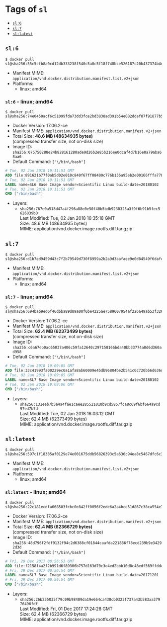 <!-- THIS FILE IS GENERATED VIA './update-remote.sh' -->

# Tags of `sl`

-	[`sl:6`](#sl6)
-	[`sl:7`](#sl7)
-	[`sl:latest`](#sllatest)

## `sl:6`

```console
$ docker pull sl@sha256:55c5cfb8a0cd12db333238f540c5a0c5f18f748bce526187c20b437374b4d73e
```

-	Manifest MIME: `application/vnd.docker.distribution.manifest.list.v2+json`
-	Platforms:
	-	linux; amd64

### `sl:6` - linux; amd64

```console
$ docker pull sl@sha256:74e0450acf6c51099fda73dd3fce2bd3838ad391b54e082ddaf87f91877b57f5
```

-	Docker Version: 17.06.2-ce
-	Manifest MIME: `application/vnd.docker.distribution.manifest.v2+json`
-	Total Size: **48.6 MB (48634935 bytes)**  
	(compressed transfer size, not on-disk size)
-	Image ID: `sha256:075750288e24b828161280ade9d26b2e85b216ee0dcaf4d7b16e0a79aba68aa6`
-	Default Command: `["\/bin\/bash"]`

```dockerfile
# Tue, 02 Jan 2018 19:11:51 GMT
ADD file:891621b77f0ab5d02e010c840f67ff08400c776b136a95eb2e00166fffa778cb in / 
# Tue, 02 Jan 2018 19:11:51 GMT
LABEL name=SL6 Base Image vendor=Scientific Linux build-date=20180102
# Tue, 02 Jan 2018 19:11:51 GMT
CMD ["/bin/bash"]
```

-	Layers:
	-	`sha256:767e0a518d47a4f296a88e0e50f40b5bdb9230325a3f9f6b91b5fec5626839b0`  
		Last Modified: Tue, 02 Jan 2018 16:35:18 GMT  
		Size: 48.6 MB (48634935 bytes)  
		MIME: application/vnd.docker.image.rootfs.diff.tar.gzip

## `sl:7`

```console
$ docker pull sl@sha256:d1b7ed9459d43c7f2b79549d730f8959a2b2a9d3aafaee9e0d84549f6dafc715
```

-	Manifest MIME: `application/vnd.docker.distribution.manifest.list.v2+json`
-	Platforms:
	-	linux; amd64

### `sl:7` - linux; amd64

```console
$ docker pull sl@sha256:694bab9ed6f46dbba89d89a00f6be4225ae7589607954af226a49ab53f326434
```

-	Docker Version: 17.06.2-ce
-	Manifest MIME: `application/vnd.docker.distribution.manifest.v2+json`
-	Total Size: **62.4 MB (62373499 bytes)**  
	(compressed transfer size, not on-disk size)
-	Image ID: `sha256:c6a67eb0ac65037a406c59fa12640c297158166bda40bb33774a8d6d360ad958`
-	Default Command: `["\/bin\/bash"]`

```dockerfile
# Tue, 02 Jan 2018 19:09:05 GMT
ADD file:33c41993fa00229ec0a1afa8ab60009e4bdb96804be2b541c0c720b56d636d28 in / 
# Tue, 02 Jan 2018 19:09:05 GMT
LABEL name=SL7 Base Image vendor=Scientific Linux build-date=20180102
# Tue, 02 Jan 2018 19:09:06 GMT
CMD ["/bin/bash"]
```

-	Layers:
	-	`sha256:131eeb7b5a4a4fae1caee285521010b9cd5857fca8c69f6bf664a9cd97ed7b7d`  
		Last Modified: Tue, 02 Jan 2018 16:03:12 GMT  
		Size: 62.4 MB (62373499 bytes)  
		MIME: application/vnd.docker.image.rootfs.diff.tar.gzip

## `sl:latest`

```console
$ docker pull sl@sha256:597c1f18385af0129e74e001675ddb56826393c5a636c94ea8c5467dfc6c3b89
```

-	Manifest MIME: `application/vnd.docker.distribution.manifest.list.v2+json`
-	Platforms:
	-	linux; amd64

### `sl:latest` - linux; amd64

```console
$ docker pull sl@sha256:22c181ecdfa668503fcbc0e842ff0056f2ede6a2a4bce51d867c38ca554e7ec2
```

-	Docker Version: 17.06.2-ce
-	Manifest MIME: `application/vnd.docker.distribution.manifest.v2+json`
-	Total Size: **62.4 MB (62366729 bytes)**  
	(compressed transfer size, not on-disk size)
-	Image ID: `sha256:48d796f2fdf9132f94c2d6388cf01844caafda221886f78ecd239b9e34292d3d`
-	Default Command: `["\/bin\/bash"]`

```dockerfile
# Fri, 29 Dec 2017 00:56:53 GMT
ADD file:f2158f4a2f2b991d6f89306b757d163d70c3e4ed2bbb10d8c48edf569ffdd499 in / 
# Fri, 29 Dec 2017 00:56:54 GMT
LABEL name=SL7 Base Image vendor=Scientific Linux build-date=20171201
# Fri, 29 Dec 2017 00:56:54 GMT
CMD ["/bin/bash"]
```

-	Layers:
	-	`sha256:26b255035f79c09b98409da19e664ca430cb0323f737a43b583aa37976496fdf`  
		Last Modified: Fri, 01 Dec 2017 17:24:28 GMT  
		Size: 62.4 MB (62366729 bytes)  
		MIME: application/vnd.docker.image.rootfs.diff.tar.gzip
